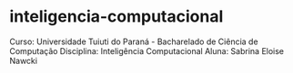 # inteligencia-computacional
Curso: Universidade Tuiuti do Paraná - Bacharelado de Ciência de Computação
Disciplina: Inteligência Computacional
Aluna: Sabrina Eloise Nawcki